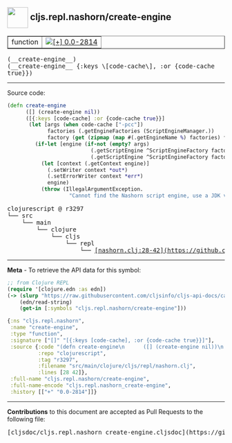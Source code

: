 ## <img width="48px" valign="middle" src="http://i.imgur.com/Hi20huC.png"> cljs.repl.nashorn/create-engine

 <table border="1">
<tr>

<td>function</td>
<td><a href="https://github.com/cljsinfo/cljs-api-docs/tree/0.0-2814"><img valign="middle" alt="[+] 0.0-2814" src="https://img.shields.io/badge/+-0.0--2814-lightgrey.svg"></a> </td>
</tr>
</table>

 <samp>
(__create-engine__)<br>
</samp>
 <samp>
(__create-engine__ {:keys \[code-cache\], :or {code-cache true}})<br>
</samp>

---





Source code:

```clj
(defn create-engine
      ([] (create-engine nil))
      ([{:keys [code-cache] :or {code-cache true}}]
       (let [args (when code-cache ["-pcc"])
             factories (.getEngineFactories (ScriptEngineManager.))
             factory (get (zipmap (map #(.getEngineName %) factories) factories) "Oracle Nashorn")]
         (if-let [engine (if-not (empty? args)
                           (.getScriptEngine ^ScriptEngineFactory factory (into-array args))
                           (.getScriptEngine ^ScriptEngineFactory factory))]
           (let [context (.getContext engine)]
             (.setWriter context *out*)
             (.setErrorWriter context *err*)
             engine)
           (throw (IllegalArgumentException.
                    "Cannot find the Nashorn script engine, use a JDK version 8 or higher."))))))
```

 <pre>
clojurescript @ r3297
└── src
    └── main
        └── clojure
            └── cljs
                └── repl
                    └── <ins>[nashorn.clj:28-42](https://github.com/clojure/clojurescript/blob/r3297/src/main/clojure/cljs/repl/nashorn.clj#L28-L42)</ins>
</pre>


---

__Meta__ - To retrieve the API data for this symbol:

```clj
;; from Clojure REPL
(require '[clojure.edn :as edn])
(-> (slurp "https://raw.githubusercontent.com/cljsinfo/cljs-api-docs/catalog/cljs-api.edn")
    (edn/read-string)
    (get-in [:symbols "cljs.repl.nashorn/create-engine"]))
```

```clj
{:ns "cljs.repl.nashorn",
 :name "create-engine",
 :type "function",
 :signature ["[]" "[{:keys [code-cache], :or {code-cache true}}]"],
 :source {:code "(defn create-engine\n      ([] (create-engine nil))\n      ([{:keys [code-cache] :or {code-cache true}}]\n       (let [args (when code-cache [\"-pcc\"])\n             factories (.getEngineFactories (ScriptEngineManager.))\n             factory (get (zipmap (map #(.getEngineName %) factories) factories) \"Oracle Nashorn\")]\n         (if-let [engine (if-not (empty? args)\n                           (.getScriptEngine ^ScriptEngineFactory factory (into-array args))\n                           (.getScriptEngine ^ScriptEngineFactory factory))]\n           (let [context (.getContext engine)]\n             (.setWriter context *out*)\n             (.setErrorWriter context *err*)\n             engine)\n           (throw (IllegalArgumentException.\n                    \"Cannot find the Nashorn script engine, use a JDK version 8 or higher.\"))))))",
          :repo "clojurescript",
          :tag "r3297",
          :filename "src/main/clojure/cljs/repl/nashorn.clj",
          :lines [28 42]},
 :full-name "cljs.repl.nashorn/create-engine",
 :full-name-encode "cljs.repl.nashorn_create-engine",
 :history [["+" "0.0-2814"]]}

```

---

__Contributions__ to this document are accepted as Pull Requests to the following file:

 <pre>
[cljsdoc/cljs.repl.nashorn_create-engine.cljsdoc](https://github.com/cljsinfo/cljs-api-docs/blob/master/cljsdoc/cljs.repl.nashorn_create-engine.cljsdoc)
</pre>

